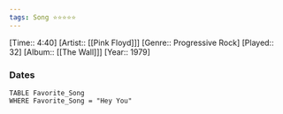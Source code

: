```yaml
---
tags: Song ⭐⭐⭐⭐⭐ 
---
```

[Time:: 4:40]
[Artist:: [[Pink Floyd]]]
[Genre:: Progressive Rock]
[Played:: 32]
[Album:: [[The Wall]]]
[Year:: 1979]
### Dates
````dataview
TABLE Favorite_Song
WHERE Favorite_Song = "Hey You"
````